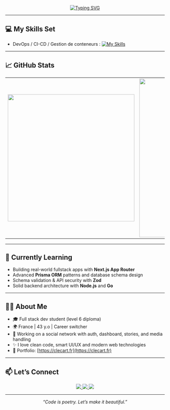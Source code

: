 <p align="center">
  <a href="https://git.io/typing-svg"><img src="https://readme-typing-svg.demolab.com?font=Fira+Code&size=35&duration=2000&pause=1000&center=true&vCenter=true&multiline=true&width=1000&height=100&lines=Bonjour%2C+je+m'appelle+Yannis+BONDONGA;je+suis+Ing%C3%A9nieur%2FConsultant+DevOps" alt="Typing SVG" /></a>
</p>  

---

## 💻 My Skills Set

- DevOps / CI-CD / Gestion de conteneurs :
[![My Skills](https://skillicons.dev/icons?i=git,docker,kubernetes)](https://skillicons.dev)

---

## 📈 GitHub Stats

<table align="center">
  <tr>
    <td>
      <img src="https://github-readme-stats.vercel.app/api/top-langs/?username=CLecart&layout=compact&langs_count=6&theme=tokyonight&hide_border=true&bg_color=0000" width="400" />
    </td>
    <td>
      <img src="https://github-readme-streak-stats.herokuapp.com?user=CLecart&hide_border=true&locale=fr&background=0d1117&ring=52BFEA&stroke=52BFEA&fire=52BFEA&sideNums=FFFFFF&currStreakLabel=FFFFFF&sideLabels=FFFFFF&dates=FFFFFF&currStreakNum=FFFFFF" width="500" />
    </td>
  </tr>
</table>

---

## 🧠 Currently Learning

- Building real-world fullstack apps with **Next.js App Router**
- Advanced **Prisma ORM** patterns and database schema design
- Schema validation & API security with **Zod**
- Solid backend architecture with **Node.js** and **Go**

---

## 🧑‍💻 About Me

- 🎓 Full stack dev student (level 6 diploma)
- 🌍 France | 43 y.o | Career switcher
- 🔑 Working on a social network with auth, dashboard, stories, and media handling
- ✨ I love clean code, smart UI/UX and modern web technologies
- 🔗 Portfolio: [https://clecart.fr](https://clecart.fr)

---

## 📫 Let’s Connect

<p align="center">
  <a href="https://clecart.fr" target="_blank">
    <img src="https://img.shields.io/badge/Portfolio-clecart.fr-0A66C2?style=for-the-badge&logo=internetexplorer&logoColor=white"/>
  </a>
  <a href="https://www.linkedin.com/in/christophe-lecart" target="_blank">
    <img src="https://img.shields.io/badge/LinkedIn-Christophe_Lecart-0077B5?style=for-the-badge&logo=linkedin&logoColor=white"/>
  </a>
  <a href="mailto:djlike@hotmail.fr">
    <img src="https://img.shields.io/badge/Email-djlike@hotmail.fr-EA4335?style=for-the-badge&logo=gmail&logoColor=white"/>
  </a>
</p>

---

<p align="center"><i>“Code is poetry. Let’s make it beautiful.”</i></p>